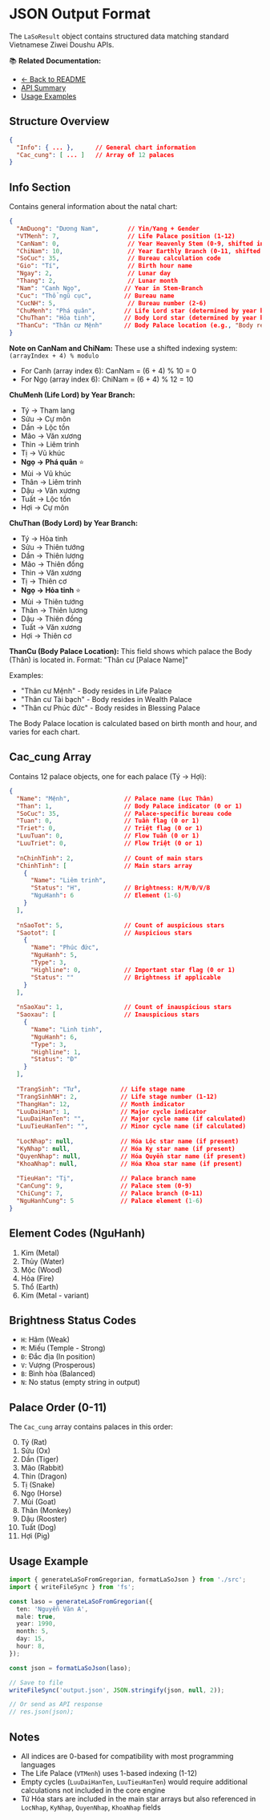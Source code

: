 # JSON Output Format

The `LaSoResult` object contains structured data matching standard Vietnamese Ziwei Doushu APIs.

📚 **Related Documentation:**
- [← Back to README](../README.md)
- [API Summary](API-SUMMARY.md)
- [Usage Examples](EXAMPLES.md)

## Structure Overview

```json
{
  "Info": { ... },      // General chart information
  "Cac_cung": [ ... ]   // Array of 12 palaces
}
```

## Info Section

Contains general information about the natal chart:

```json
{
  "AmDuong": "Dương Nam",        // Yin/Yang + Gender
  "VTMenh": 7,                   // Life Palace position (1-12)
  "CanNam": 0,                   // Year Heavenly Stem (0-9, shifted index)
  "ChiNam": 10,                  // Year Earthly Branch (0-11, shifted index)
  "SoCuc": 35,                   // Bureau calculation code
  "Gio": "Tí",                   // Birth hour name
  "Ngay": 2,                     // Lunar day
  "Thang": 2,                    // Lunar month
  "Nam": "Canh Ngọ",            // Year in Stem-Branch
  "Cuc": "Thổ ngũ cục",         // Bureau name
  "CucNH": 5,                    // Bureau number (2-6)
  "ChuMenh": "Phá quân",        // Life Lord star (determined by year branch)
  "ChuThan": "Hỏa tinh",        // Body Lord star (determined by year branch)
  "ThanCu": "Thân cư Mệnh"      // Body Palace location (e.g., "Body resides in Life Palace")
}
```

**Note on CanNam and ChiNam:**
These use a shifted indexing system: `(arrayIndex + 4) % modulo`
- For Canh (array index 6): CanNam = (6 + 4) % 10 = 0
- For Ngọ (array index 6): ChiNam = (6 + 4) % 12 = 10

**ChuMenh (Life Lord) by Year Branch:**
- Tý → Tham lang
- Sửu → Cự môn
- Dần → Lộc tồn
- Mão → Văn xương
- Thìn → Liêm trinh
- Tị → Vũ khúc
- **Ngọ → Phá quân** ⭐
- Mùi → Vũ khúc
- Thân → Liêm trinh
- Dậu → Văn xương
- Tuất → Lộc tồn
- Hợi → Cự môn

**ChuThan (Body Lord) by Year Branch:**
- Tý → Hỏa tinh
- Sửu → Thiên tướng
- Dần → Thiên lương
- Mão → Thiên đồng
- Thìn → Văn xương
- Tị → Thiên cơ
- **Ngọ → Hỏa tinh** ⭐
- Mùi → Thiên tướng
- Thân → Thiên lương
- Dậu → Thiên đồng
- Tuất → Văn xương
- Hợi → Thiên cơ

**ThanCu (Body Palace Location):**
This field shows which palace the Body (Thân) is located in. Format: "Thân cư [Palace Name]"

Examples:
- "Thân cư Mệnh" - Body resides in Life Palace
- "Thân cư Tài bạch" - Body resides in Wealth Palace
- "Thân cư Phúc đức" - Body resides in Blessing Palace

The Body Palace location is calculated based on birth month and hour, and varies for each chart.

## Cac_cung Array

Contains 12 palace objects, one for each palace (Tý → Hợi):

```json
{
  "Name": "Mệnh",               // Palace name (Lục Thân)
  "Than": 1,                    // Body Palace indicator (0 or 1)
  "SoCuc": 35,                  // Palace-specific bureau code
  "Tuan": 0,                    // Tuần flag (0 or 1)
  "Triet": 0,                   // Triệt flag (0 or 1)
  "LuuTuan": 0,                 // Flow Tuần (0 or 1)
  "LuuTriet": 0,                // Flow Triệt (0 or 1)
  
  "nChinhTinh": 2,              // Count of main stars
  "ChinhTinh": [                // Main stars array
    {
      "Name": "Liêm trinh",
      "Status": "H",            // Brightness: H/M/Đ/V/B
      "NguHanh": 6              // Element (1-6)
    }
  ],
  
  "nSaoTot": 5,                 // Count of auspicious stars
  "Saotot": [                   // Auspicious stars
    {
      "Name": "Phúc đức",
      "NguHanh": 5,
      "Type": 3,
      "Highline": 0,            // Important star flag (0 or 1)
      "Status": ""              // Brightness if applicable
    }
  ],
  
  "nSaoXau": 1,                 // Count of inauspicious stars
  "Saoxau": [                   // Inauspicious stars
    {
      "Name": "Linh tinh",
      "NguHanh": 6,
      "Type": 3,
      "Highline": 1,
      "Status": "Đ"
    }
  ],
  
  "TrangSinh": "Tử",           // Life stage name
  "TrangSinhNH": 2,            // Life stage number (1-12)
  "ThangHan": 12,              // Month indicator
  "LuuDaiHan": 1,              // Major cycle indicator
  "LuuDaiHanTen": "",          // Major cycle name (if calculated)
  "LuuTieuHanTen": "",         // Minor cycle name (if calculated)
  
  "LocNhap": null,             // Hóa Lộc star name (if present)
  "KyNhap": null,              // Hóa Kỵ star name (if present)
  "QuyenNhap": null,           // Hóa Quyền star name (if present)
  "KhoaNhap": null,            // Hóa Khoa star name (if present)
  
  "TieuHan": "Tị",             // Palace branch name
  "CanCung": 9,                // Palace stem (0-9)
  "ChiCung": 7,                // Palace branch (0-11)
  "NguHanhCung": 5             // Palace element (1-6)
}
```

## Element Codes (NguHanh)

1. Kim (Metal)
2. Thủy (Water)
3. Mộc (Wood)
4. Hỏa (Fire)
5. Thổ (Earth)
6. Kim (Metal - variant)

## Brightness Status Codes

- `H`: Hãm (Weak)
- `M`: Miếu (Temple - Strong)
- `Đ`: Đắc địa (In position)
- `V`: Vượng (Prosperous)
- `B`: Bình hòa (Balanced)
- `N`: No status (empty string in output)

## Palace Order (0-11)

The `Cac_cung` array contains palaces in this order:

0. Tý (Rat)
1. Sửu (Ox)
2. Dần (Tiger)
3. Mão (Rabbit)
4. Thìn (Dragon)
5. Tị (Snake)
6. Ngọ (Horse)
7. Mùi (Goat)
8. Thân (Monkey)
9. Dậu (Rooster)
10. Tuất (Dog)
11. Hợi (Pig)

## Usage Example

```typescript
import { generateLaSoFromGregorian, formatLaSoJson } from './src';
import { writeFileSync } from 'fs';

const laso = generateLaSoFromGregorian({
  ten: 'Nguyễn Văn A',
  male: true,
  year: 1990,
  month: 5,
  day: 15,
  hour: 8,
});

const json = formatLaSoJson(laso);

// Save to file
writeFileSync('output.json', JSON.stringify(json, null, 2));

// Or send as API response
// res.json(json);
```

## Notes

- All indices are 0-based for compatibility with most programming languages
- The Life Palace (`VTMenh`) uses 1-based indexing (1-12)
- Empty cycles (`LuuDaiHanTen`, `LuuTieuHanTen`) would require additional calculations not included in the core engine
- Tứ Hóa stars are included in the main star arrays but also referenced in `LocNhap`, `KyNhap`, `QuyenNhap`, `KhoaNhap` fields

